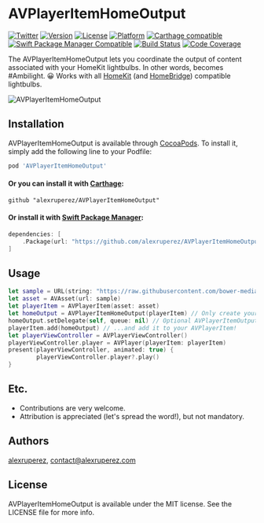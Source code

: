 # AVPlayerItemHomeOutput

[![Twitter](https://img.shields.io/badge/contact-@alexruperez-0FABFF.svg?style=flat)](http://twitter.com/alexruperez)
[![Version](https://img.shields.io/cocoapods/v/AVPlayerItemHomeOutput.svg?style=flat)](http://cocoapods.org/pods/AVPlayerItemHomeOutput)
[![License](https://img.shields.io/cocoapods/l/AVPlayerItemHomeOutput.svg?style=flat)](http://cocoapods.org/pods/AVPlayerItemHomeOutput)
[![Platform](https://img.shields.io/cocoapods/p/AVPlayerItemHomeOutput.svg?style=flat)](http://cocoapods.org/pods/AVPlayerItemHomeOutput)
[![Carthage compatible](https://img.shields.io/badge/Carthage-compatible-4BC51D.svg?style=flat)](https://github.com/Carthage/Carthage)
[![Swift Package Manager Compatible](https://img.shields.io/badge/Swift%20Package%20Manager-compatible-4BC51D.svg?style=flat)](https://github.com/apple/swift-package-manager)
[![Build Status](https://travis-ci.org/alexruperez/AVPlayerItemHomeOutput.svg?branch=master)](https://travis-ci.org/alexruperez/AVPlayerItemHomeOutput)
[![Code Coverage](https://codecov.io/gh/alexruperez/AVPlayerItemHomeOutput/branch/master/graph/badge.svg)](https://codecov.io/gh/alexruperez/AVPlayerItemHomeOutput)

The AVPlayerItemHomeOutput lets you coordinate the output of content associated with your HomeKit lightbulbs.
In other words, becomes #Ambilight. 😀
Works with all [HomeKit](https://www.apple.com/shop/accessories/all-accessories/homekit) (and [HomeBridge](https://github.com/nfarina/homebridge)) compatible lightbulbs.


![AVPlayerItemHomeOutput](https://raw.githubusercontent.com/alexruperez/AVPlayerItemHomeOutput/master/AVPlayerItemHomeOutput.gif)

## Installation

AVPlayerItemHomeOutput is available through [CocoaPods](http://cocoapods.org). To install
it, simply add the following line to your Podfile:

```ruby
pod 'AVPlayerItemHomeOutput'
```

#### Or you can install it with [Carthage](https://github.com/Carthage/Carthage):

```ogdl
github "alexruperez/AVPlayerItemHomeOutput"
```

#### Or install it with [Swift Package Manager](https://swift.org/package-manager/):

```swift
dependencies: [
    .Package(url: "https://github.com/alexruperez/AVPlayerItemHomeOutput.git")
]
```

## Usage

```swift
let sample = URL(string: "https://raw.githubusercontent.com/bower-media-samples/big-buck-bunny-1080p-30s/master/video.mp4")!
let asset = AVAsset(url: sample)
let playerItem = AVPlayerItem(asset: asset)
let homeOutput = AVPlayerItemHomeOutput(playerItem) // Only create your instance...
homeOutput.setDelegate(self, queue: nil) // Optional AVPlayerItemOutputPullDelegate.
playerItem.add(homeOutput) // ...and add it to your AVPlayerItem!
let playerViewController = AVPlayerViewController()
playerViewController.player = AVPlayer(playerItem: playerItem)
present(playerViewController, animated: true) {
        playerViewController.player?.play()
}
```

## Etc.

* Contributions are very welcome.
* Attribution is appreciated (let's spread the word!), but not mandatory.

## Authors

[alexruperez](https://github.com/alexruperez), contact@alexruperez.com

## License

AVPlayerItemHomeOutput is available under the MIT license. See the LICENSE file for more info.